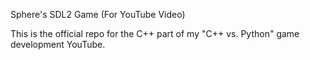 Sphere's SDL2 Game (For YouTube Video)

This is the official repo for the C++ part of my "C++ vs. Python" game development YouTube.